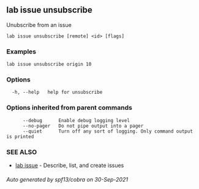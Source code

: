 ## lab issue unsubscribe

Unubscribe from an issue

```
lab issue unsubscribe [remote] <id> [flags]
```

### Examples

```
lab issue unsubscribe origin 10
```

### Options

```
  -h, --help   help for unsubscribe
```

### Options inherited from parent commands

```
      --debug      Enable debug logging level
      --no-pager   Do not pipe output into a pager
      --quiet      Turn off any sort of logging. Only command output is printed
```

### SEE ALSO

* [lab issue](lab_issue.md)	 - Describe, list, and create issues

###### Auto generated by spf13/cobra on 30-Sep-2021
